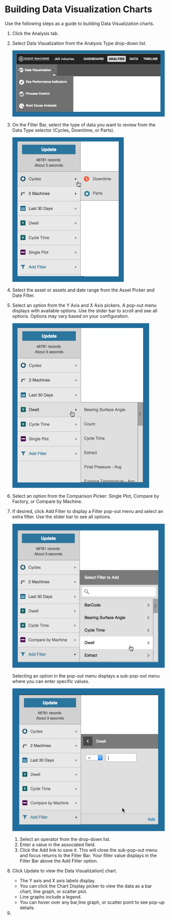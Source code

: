 # Building Data Visualization Charts

 Use the following steps as a guide to building Data Visualization charts.
 
 1. Click the Analysis tab.
 2. Select Data Visualization from the Analysis Type drop-down list.
 
    ![](analysisTabDataVisOption.png)
 
 4. On the Filter Bar, select the type of data you want to review from the Data Type selector (Cycles, Downtime, or Parts).
  
    ![](analysisTabDataVisDataPicker.png)

 5. Select the asset or assets and date range from the Asset Picker and Date Filter.
 3. Select an option from the Y Axis and X Axis pickers. A pop-out menu displays with available options. Use the slider bar to scroll and see all options. Options may vary based on your configuration. 

    ![](analysisTabDataVisYAxis.png)

   4. Select an option from the Comparison Picker: Single Plot, Compare by Factory, or Compare by Machine.
   5. If desired, click Add Filter to display a Filter pop-out menu and select an extra filter. Use the slider bar to see all options.

      ![](analysisTabDataVisFilter1.png)

      Selecting an option in the pop-out menu displays a sub-pop-out menu where you can enter specific values.
      
      ![](analysisTabDataVisFilter2.png)
      
      1. Select an operator from the drop-down list.
      2. Enter a value in the associated field.
      3. Click the Add link to save it. This will close the sub-pop-out menu and focus returns to the Filter Bar. Your filter value displays in the Filter Bar above the Add Filter option.

 5. Click Update to view the Data Visualization] chart. 
     * The Y axis and X axis labels display. 
     * You can click the Chart Display picker to view the data as a bar chart, line graph, or scatter plot.
     * Line graphs include a legend. 
     * You can hover over any bar,line graph, or scatter point to see pop-up details.
  6. 
